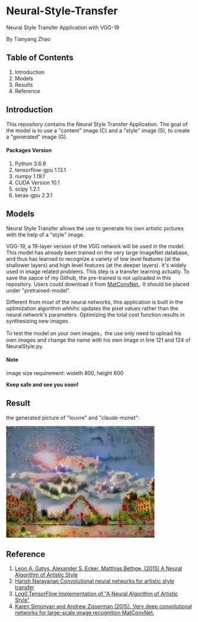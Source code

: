 # Neural-Style-Transfer
Neural Style Transfer Application with VGG-19

By Tianyang Zhao

## Table of Contents
1. Introduction
2. Models
3. Results
4. Reference

## Introduction
This repository contains the Neural Style Transfer Application. The goal of the model is to use a "content" image (C) and a "style" image (S), to create a "generated" image (G).

#### Packages Version
1. Python 3.6.9 
2. tensorflow-gpu 1.13.1
3. numpy 1.19.1
4. CUDA Version 10.1
5. scipy 1.2.1
6. keras-gpu 2.3.1


## Models
Neural Style Transfer allows the use to generate his own artistic pictures with the help of a "style" image. 

VGG-19, a 19-layer version of the VGG network will be used in the model. This model has already been trained on the very large ImageNet database, and thus has learned to recognize a variety of low level features (at the shallower layers) and high level features (at the deeper layers). It's widely used in image related problems. This step is a transfer learning actually. To save the sapce of my Github, the pre-trained is not uploaded in this repository. Users could download it from [MatConvNet.](https://www.vlfeat.org/matconvnet/pretrained/). It should be placed under "pretrained-model".

Different from most of the neural networks, this application is built in the optimization algorithm whhihc updates the pixel values rather than the neural network's parameters. Optimizing the total cost function results in synthesizing new images.


To test the model on your own images，the use only need to upload his own images and change the name with his own image in line 121 and 124 of NeuralStyle.py.

#### Note
image size requirement: wideth 800, height 600

**Keep safe and see you soon!**

## Result

the generated picture of "louvre" and "claude-monet":

![image](https://github.com/berlintofind/Neural-Style-Transfer/blob/main/output/generated_image.jpg)

## Reference
1. [Leon A. Gatys, Alexander S. Ecker, Matthias Bethge, (2015) A Neural Algorithm of Artistic Style](https://arxiv.org/abs/1508.06576)
2. [Harish Narayanan Convolutional neural networks for artistic style transfer](https://harishnarayanan.org/writing/artistic-style-transfer/)
3. [Log0,TensorFlow Implementation of "A Neural Algorithm of Artistic Style"](http://www.chioka.in/tensorflow-implementation-neural-algorithm-of-artistic-style)
4. [Karen Simonyan and Andrew Zisserman (2015). Very deep convolutional networks for large-scale image recognition MatConvNet.](https://arxiv.org/pdf/1409.1556.pdf)
